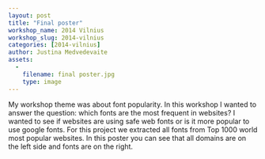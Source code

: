 ```yaml
---
layout: post
title: "Final poster"
workshop_name: 2014 Vilnius
workshop_slug: 2014-vilnius
categories: [2014-vilnius]
author: Justina Medvedevaite
assets:
  -
    filename: final poster.jpg
    type: image
---
```

My workshop theme was about font popularity. In this workshop I wanted to answer the question: which fonts are the most frequent in websites? I wanted to see if websites are using safe web fonts or is it more popular to use google fonts. For this project we extracted all fonts from Top 1000 world most popular websites. In this poster you can see that all domains are on the left side and fonts are on the right.

